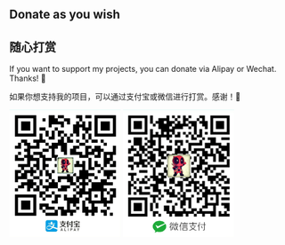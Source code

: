 ## Donate as you wish
## 随心打赏

If you want to support my projects, you can donate via Alipay or Wechat. Thanks! :bow:

如果你想支持我的项目，可以通过支付宝或微信进行打赏。感谢！:bow:

![Alipay](ap.png) ![Wechat](wx.png)
